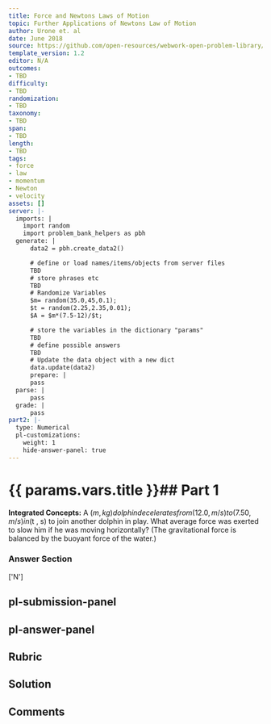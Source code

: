 ```yaml
---
title: Force and Newtons Laws of Motion
topic: Further Applications of Newtons Law of Motion
author: Urone et. al
date: June 2018
source: https://github.com/open-resources/webwork-open-problem-library/tree/master/Contrib/BrockPhysics/College_Physics_Urone/4.Dynamics_Force_and_Newtons_Laws_of_Motion/Further_Applications_of_Newtons_Laws_of_Motion/NU_U17-04-07-004.pg
template_version: 1.2
editor: N/A
outcomes:
- TBD
difficulty:
- TBD
randomization:
- TBD
taxonomy:
- TBD
span:
- TBD
length:
- TBD
tags:
- force
- law
- momentum
- Newton
- velocity
assets: []
server: |-
  imports: |
    import random
    import problem_bank_helpers as pbh
  generate: |
      data2 = pbh.create_data2()

      # define or load names/items/objects from server files
      TBD
      # store phrases etc
      TBD
      # Randomize Variables
      $m= random(35.0,45,0.1);
      $t = random(2.25,2.35,0.01);
      $A = $m*(7.5-12)/$t;

      # store the variables in the dictionary "params"
      TBD
      # define possible answers
      TBD
      # Update the data object with a new dict
      data.update(data2)
      prepare: |
      pass
  parse: |
      pass
  grade: |
      pass
part2: |-
  type: Numerical
  pl-customizations:
    weight: 1
    hide-answer-panel: true
---
```


# {{ params.vars.title }}## Part 1 
<b>Integrated Concepts:</b> A ($m , kg) dolphin decelerates from (12.0 , m/s) to (7.50 , m/s) in ($t , s) to join another dolphin in play. What average force was exerted to slow him if he was moving horizontally? (The gravitational force is balanced by the buoyant force of the water.) 


### Answer Section 
['N']

## pl-submission-panel 


## pl-answer-panel 


## Rubric 


## Solution 


## Comments 


